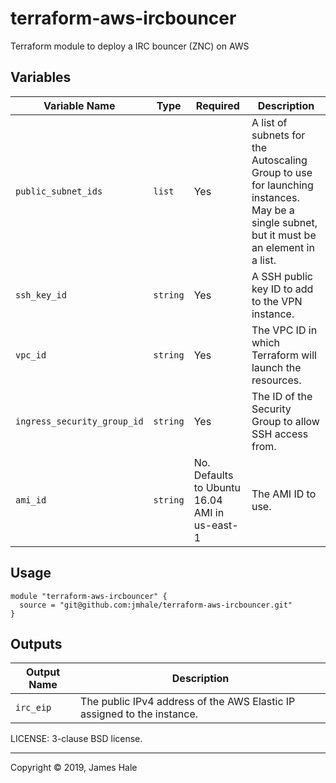 # terraform-aws-ircbouncer

Terraform module to deploy a IRC bouncer (ZNC) on AWS

## Variables
| Variable Name | Type | Required |Description |
|---------------|-------------|-------------|-------------|
|`public_subnet_ids`|`list`|Yes|A list of subnets for the Autoscaling Group to use for launching instances. May be a single subnet, but it must be an element in a list.|
|`ssh_key_id`|`string`|Yes|A SSH public key ID to add to the VPN instance.|
|`vpc_id`|`string`|Yes|The VPC ID in which Terraform will launch the resources.|
|`ingress_security_group_id`|`string`|Yes|The ID of the Security Group to allow SSH access from.|
|`ami_id`|`string`|No. Defaults to Ubuntu 16.04 AMI in us-east-1|The AMI ID to use.|

## Usage

```
module "terraform-aws-ircbouncer" {
  source = "git@github.com:jmhale/terraform-aws-ircbouncer.git"
}

```

## Outputs
| Output Name | Description |
|---------------|-------------|
|`irc_eip`|The public IPv4 address of the AWS Elastic IP assigned to the instance.|


LICENSE: 3-clause BSD license.


---
Copyright © 2019, James Hale

